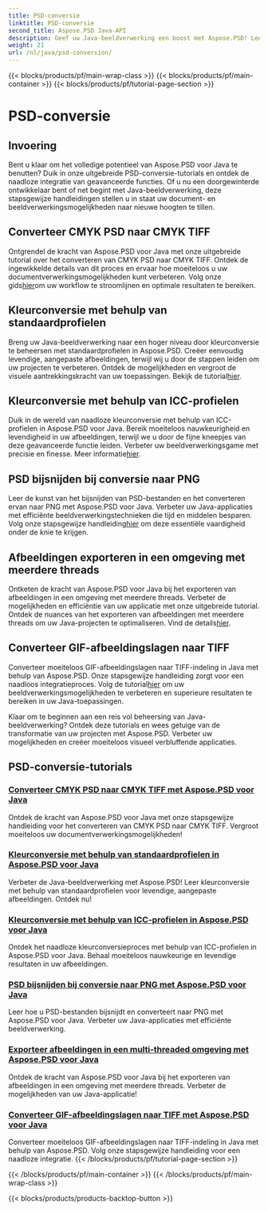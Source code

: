```yaml
---
title: PSD-conversie
linktitle: PSD-conversie
second_title: Aspose.PSD Java-API
description: Geef uw Java-beeldverwerking een boost met Aspose.PSD! Leer CMYK PSD naar CMYK TIFF converteren, kleurconversie beheersen, PSD-bestanden bijsnijden en meer.
weight: 21
url: /nl/java/psd-conversion/
---
```


{{< blocks/products/pf/main-wrap-class >}}
{{< blocks/products/pf/main-container >}}
{{< blocks/products/pf/tutorial-page-section >}}

# PSD-conversie

## Invoering

Bent u klaar om het volledige potentieel van Aspose.PSD voor Java te benutten? Duik in onze uitgebreide PSD-conversie-tutorials en ontdek de naadloze integratie van geavanceerde functies. Of u nu een doorgewinterde ontwikkelaar bent of net begint met Java-beeldverwerking, deze stapsgewijze handleidingen stellen u in staat uw document- en beeldverwerkingsmogelijkheden naar nieuwe hoogten te tillen.

## Converteer CMYK PSD naar CMYK TIFF
 Ontgrendel de kracht van Aspose.PSD voor Java met onze uitgebreide tutorial over het converteren van CMYK PSD naar CMYK TIFF. Ontdek de ingewikkelde details van dit proces en ervaar hoe moeiteloos u uw documentverwerkingsmogelijkheden kunt verbeteren. Volg onze gids[hier](./cmyk-psd-to-cmyk-tiff/)om uw workflow te stroomlijnen en optimale resultaten te bereiken.

## Kleurconversie met behulp van standaardprofielen
 Breng uw Java-beeldverwerking naar een hoger niveau door kleurconversie te beheersen met standaardprofielen in Aspose.PSD. Creëer eenvoudig levendige, aangepaste afbeeldingen, terwijl wij u door de stappen leiden om uw projecten te verbeteren. Ontdek de mogelijkheden en vergroot de visuele aantrekkingskracht van uw toepassingen. Bekijk de tutorial[hier](./color-conversion-default-profiles/).

## Kleurconversie met behulp van ICC-profielen
 Duik in de wereld van naadloze kleurconversie met behulp van ICC-profielen in Aspose.PSD voor Java. Bereik moeiteloos nauwkeurigheid en levendigheid in uw afbeeldingen, terwijl we u door de fijne kneepjes van deze geavanceerde functie leiden. Verbeter uw beeldverwerkingsgame met precisie en finesse. Meer informatie[hier](./color-conversion-icc-profiles/).

## PSD bijsnijden bij conversie naar PNG
Leer de kunst van het bijsnijden van PSD-bestanden en het converteren ervan naar PNG met Aspose.PSD voor Java. Verbeter uw Java-applicaties met efficiënte beeldverwerkingstechnieken die tijd en middelen besparen. Volg onze stapsgewijze handleiding[hier](./cropping-psd-converting-png/) om deze essentiële vaardigheid onder de knie te krijgen.

## Afbeeldingen exporteren in een omgeving met meerdere threads
 Ontketen de kracht van Aspose.PSD voor Java bij het exporteren van afbeeldingen in een omgeving met meerdere threads. Verbeter de mogelijkheden en efficiëntie van uw applicatie met onze uitgebreide tutorial. Ontdek de nuances van het exporteren van afbeeldingen met meerdere threads om uw Java-projecten te optimaliseren. Vind de details[hier](./export-images-multi-thread/).

## Converteer GIF-afbeeldingslagen naar TIFF
 Converteer moeiteloos GIF-afbeeldingslagen naar TIFF-indeling in Java met behulp van Aspose.PSD. Onze stapsgewijze handleiding zorgt voor een naadloos integratieproces. Volg de tutorial[hier](./gif-image-layers-to-tiff/) om uw beeldverwerkingsmogelijkheden te verbeteren en superieure resultaten te bereiken in uw Java-toepassingen.

Klaar om te beginnen aan een reis vol beheersing van Java-beeldverwerking? Ontdek deze tutorials en wees getuige van de transformatie van uw projecten met Aspose.PSD. Verbeter uw mogelijkheden en creëer moeiteloos visueel verbluffende applicaties. 
## PSD-conversie-tutorials
### [Converteer CMYK PSD naar CMYK TIFF met Aspose.PSD voor Java](./cmyk-psd-to-cmyk-tiff/)
Ontdek de kracht van Aspose.PSD voor Java met onze stapsgewijze handleiding voor het converteren van CMYK PSD naar CMYK TIFF. Vergroot moeiteloos uw documentverwerkingsmogelijkheden!
### [Kleurconversie met behulp van standaardprofielen in Aspose.PSD voor Java](./color-conversion-default-profiles/)
Verbeter de Java-beeldverwerking met Aspose.PSD! Leer kleurconversie met behulp van standaardprofielen voor levendige, aangepaste afbeeldingen. Ontdek nu!
### [Kleurconversie met behulp van ICC-profielen in Aspose.PSD voor Java](./color-conversion-icc-profiles/)
Ontdek het naadloze kleurconversieproces met behulp van ICC-profielen in Aspose.PSD voor Java. Behaal moeiteloos nauwkeurige en levendige resultaten in uw afbeeldingen.
### [PSD bijsnijden bij conversie naar PNG met Aspose.PSD voor Java](./cropping-psd-converting-png/)
Leer hoe u PSD-bestanden bijsnijdt en converteert naar PNG met Aspose.PSD voor Java. Verbeter uw Java-applicaties met efficiënte beeldverwerking.
### [Exporteer afbeeldingen in een multi-threaded omgeving met Aspose.PSD voor Java](./export-images-multi-thread/)
Ontdek de kracht van Aspose.PSD voor Java bij het exporteren van afbeeldingen in een omgeving met meerdere threads. Verbeter de mogelijkheden van uw Java-applicatie!
### [Converteer GIF-afbeeldingslagen naar TIFF met Aspose.PSD voor Java](./gif-image-layers-to-tiff/)
Converteer moeiteloos GIF-afbeeldingslagen naar TIFF-indeling in Java met behulp van Aspose.PSD. Volg onze stapsgewijze handleiding voor een naadloze integratie.
{{< /blocks/products/pf/tutorial-page-section >}}

{{< /blocks/products/pf/main-container >}}
{{< /blocks/products/pf/main-wrap-class >}}

{{< blocks/products/products-backtop-button >}}
